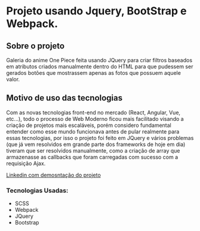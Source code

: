 # Projeto usando Jquery, BootStrap e Webpack.

## Sobre o projeto
Galeria do anime One Piece feita usando JQuery para criar filtros baseados em atributos criados manualmente dentro do HTML para que pudessem ser gerados botões que mostrassem apenas as fotos que possuem aquele valor.

## Motivo de uso das tecnologias
Com as novas tecnologias front-end no mercado (React, Angular, Vue, etc...), todo o processo de Web Moderno ficou mais facilitado visando a criação de projetos mais escaláveis, porém considero fundamental entender como esse mundo funcionava antes de pular realmente para essas tecnologias, por isso o projeto foi feito em JQuery e vários problemas (que já vem resolvidos em grande parte dos frameworks de hoje em dia) tiveram que ser resolvidos manualmente, como a criação de array que armazenasse as callbacks que foram carregadas com sucesso com a requisição Ajax.

<a href="https://www.linkedin.com/in/gabrielhenrique/">Linkedin com demosntação do projeto</a> 

### Tecnologias Usadas:
- SCSS 
- Webpack
- JQuery
- Bootstrap
